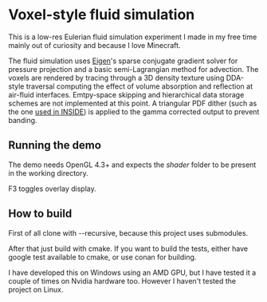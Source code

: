 Voxel-style fluid simulation
============================

This is a low-res Eulerian fluid simulation experiment I made in my free time mainly out of curiosity and because I love Minecraft.

The fluid simulation uses [Eigen](http://eigen.tuxfamily.org/index.php?title=Main_Page)'s sparse
conjugate gradient solver for pressure projection and a basic semi-Lagrangian method for advection.
The voxels are rendered by tracing through a 3D density texture using DDA-style traversal computing the
effect of volume absorption and reflection at air-fluid interfaces.
Emtpy-space skipping and hierarchical data storage schemes are not implemented at this point.
A triangular PDF dither (such as the one [used in INSIDE](https://www.youtube.com/watch?v=RdN06E6Xn9E&t=1259))
is applied to the gamma corrected output to prevent banding.

## Running the demo

The demo needs OpenGL 4.3+ and expects the *shader* folder to be present in the working directory.

F3 toggles overlay display.

## How to build

First of all clone with --recursive, because this project uses submodules.

After that just build with cmake. If you want to build the tests, either have google test available to cmake,
or use conan for building.

I have developed this on Windows using an AMD GPU, but I have tested it a couple of times on Nvidia hardware too.
However I haven't tested the project on Linux.

